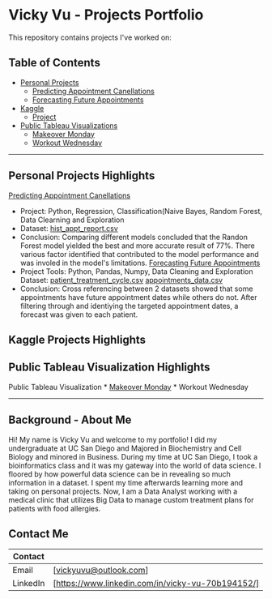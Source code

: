 # Vicky Vu - Projects Portfolio 
This repository contains projects I've worked on: 

## Table of Contents
- [Personal Projects](https://github.com/vuvicky141/Projects/tree/main/Predicting%20Appointment%20Cancellation)
  * [Predicting Appointment Canellations](https://github.com/vuvicky141/Projects/tree/main/Predicting%20Appointment%20Cancellation)
  * [Forecasting Future Appointments](https://github.com/vuvicky141/Projects/tree/main/Forecasting%20Future%20Appointment%20Dates)
- [Kaggle](https://github.com/vuvicky141/Portfolio-Projects/tree/main/Kaggle)
  * [Project](#sub-heading-1)
- [Public Tableau Visualizations](https://github.com/vuvicky141/Portfolio-Projects/tree/main/Public%20Tableau%20Visualizations)
  * [Makeover Monday](#sub-heading-2)
  * [Workout Wednesday](#sub-heading-2)
  
- - - -

## Personal Projects Highlights
[Predicting Appointment Canellations](https://github.com/vuvicky141/Projects/tree/main/Predicting%20Appointment%20Cancellation)
   * Project: Python, Regression, Classification(Naive Bayes, Random Forest, Data Clearning and Exploration 
   * Dataset: [hist_appt_report.csv](https://github.com/vuvicky141/Projects/blob/main/Predicting%20Appointment%20Cancellation/hist_appt_report.csv)
   * Conclusion: Comparing different models concluded that the Randon Forest model yielded the best and more accurate result of 77%. There various factor identified that  contributed to the model performance and was involed in the model's limitations. 
[Forecasting Future Appointments](https://github.com/vuvicky141/Projects/tree/main/Forecasting%20Future%20Appointment%20Dates)
   * Project Tools: Python, Pandas, Numpy, Data Cleaning and Exploration 
   Dataset: [patient_treatment_cycle.csv](https://github.com/vuvicky141/Projects/blob/main/Forecasting%20Future%20Appointment%20Dates/patient_treatment_cycle.csv)
  [appointments_data.csv](https://github.com/vuvicky141/Projects/blob/main/Forecasting%20Future%20Appointment%20Dates/appointments_data.csv)
   * Conclusion: Cross referencing between 2 datasets showed that some appointments have future appointment dates while others do not. After filtering through and identiying the targeted appointment dates, a forecast was given to each patient.    
## Kaggle Projects Highlights

## Public Tableau Visualization Highlights
Public Tableau Visualization 
    * [Makeover Monday](https://github.com/vuvicky141/Portfolio-Projects/tree/main/Public%20Tableau%20Visualizations)
    * Workout Wednesday

---
## Background - About Me
Hi! My name is Vicky Vu and welcome to my portfolio! I did my undergraduate at UC San Diego and Majored in Biochemistry and Cell Biology and minored in Business. During my time at UC San Diego, I took a bioinformatics class and it was my gateway into the world of data science. I floored by how powerful data science can be in revealing so much information in a dataset. I spent my time afterwards learning more and taking on personal projects. Now, I am a Data Analyst working with a medical clinic that utilizes Big Data to manage custom treatment plans for patients with food allergies. 

## Contact Me
| Contact  |  |
| ------------- | ------------- |
| Email | [vickyuvu@outlook.com]  |
| LinkedIn  | [https://www.linkedin.com/in/vicky-vu-70b194152/]  |
